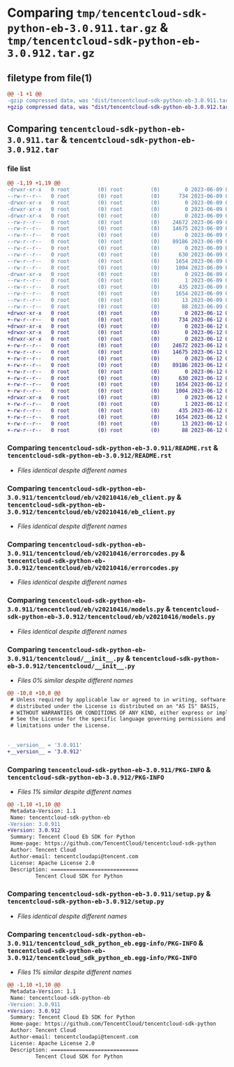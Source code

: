 # Comparing `tmp/tencentcloud-sdk-python-eb-3.0.911.tar.gz` & `tmp/tencentcloud-sdk-python-eb-3.0.912.tar.gz`

## filetype from file(1)

```diff
@@ -1 +1 @@
-gzip compressed data, was "dist/tencentcloud-sdk-python-eb-3.0.911.tar", last modified: Fri Jun  9 02:18:28 2023, max compression
+gzip compressed data, was "dist/tencentcloud-sdk-python-eb-3.0.912.tar", last modified: Mon Jun 12 03:02:43 2023, max compression
```

## Comparing `tencentcloud-sdk-python-eb-3.0.911.tar` & `tencentcloud-sdk-python-eb-3.0.912.tar`

### file list

```diff
@@ -1,19 +1,19 @@
-drwxr-xr-x   0 root         (0) root         (0)        0 2023-06-09 02:18:28.000000 tencentcloud-sdk-python-eb-3.0.911/
--rw-r--r--   0 root         (0) root         (0)      734 2023-06-09 02:18:28.000000 tencentcloud-sdk-python-eb-3.0.911/README.rst
-drwxr-xr-x   0 root         (0) root         (0)        0 2023-06-09 02:18:28.000000 tencentcloud-sdk-python-eb-3.0.911/tencentcloud/
-drwxr-xr-x   0 root         (0) root         (0)        0 2023-06-09 02:18:28.000000 tencentcloud-sdk-python-eb-3.0.911/tencentcloud/eb/
-drwxr-xr-x   0 root         (0) root         (0)        0 2023-06-09 02:18:28.000000 tencentcloud-sdk-python-eb-3.0.911/tencentcloud/eb/v20210416/
--rw-r--r--   0 root         (0) root         (0)    24672 2023-06-09 02:18:28.000000 tencentcloud-sdk-python-eb-3.0.911/tencentcloud/eb/v20210416/eb_client.py
--rw-r--r--   0 root         (0) root         (0)    14675 2023-06-09 02:18:28.000000 tencentcloud-sdk-python-eb-3.0.911/tencentcloud/eb/v20210416/errorcodes.py
--rw-r--r--   0 root         (0) root         (0)        0 2023-06-09 02:18:28.000000 tencentcloud-sdk-python-eb-3.0.911/tencentcloud/eb/v20210416/__init__.py
--rw-r--r--   0 root         (0) root         (0)    89186 2023-06-09 02:18:28.000000 tencentcloud-sdk-python-eb-3.0.911/tencentcloud/eb/v20210416/models.py
--rw-r--r--   0 root         (0) root         (0)        0 2023-06-09 02:18:28.000000 tencentcloud-sdk-python-eb-3.0.911/tencentcloud/eb/__init__.py
--rw-r--r--   0 root         (0) root         (0)      630 2023-06-09 02:18:28.000000 tencentcloud-sdk-python-eb-3.0.911/tencentcloud/__init__.py
--rw-r--r--   0 root         (0) root         (0)     1654 2023-06-09 02:18:28.000000 tencentcloud-sdk-python-eb-3.0.911/PKG-INFO
--rw-r--r--   0 root         (0) root         (0)     1004 2023-06-09 02:18:28.000000 tencentcloud-sdk-python-eb-3.0.911/setup.py
-drwxr-xr-x   0 root         (0) root         (0)        0 2023-06-09 02:18:28.000000 tencentcloud-sdk-python-eb-3.0.911/tencentcloud_sdk_python_eb.egg-info/
--rw-r--r--   0 root         (0) root         (0)        1 2023-06-09 02:18:28.000000 tencentcloud-sdk-python-eb-3.0.911/tencentcloud_sdk_python_eb.egg-info/dependency_links.txt
--rw-r--r--   0 root         (0) root         (0)      435 2023-06-09 02:18:28.000000 tencentcloud-sdk-python-eb-3.0.911/tencentcloud_sdk_python_eb.egg-info/SOURCES.txt
--rw-r--r--   0 root         (0) root         (0)     1654 2023-06-09 02:18:28.000000 tencentcloud-sdk-python-eb-3.0.911/tencentcloud_sdk_python_eb.egg-info/PKG-INFO
--rw-r--r--   0 root         (0) root         (0)       13 2023-06-09 02:18:28.000000 tencentcloud-sdk-python-eb-3.0.911/tencentcloud_sdk_python_eb.egg-info/top_level.txt
--rw-r--r--   0 root         (0) root         (0)       88 2023-06-09 02:18:28.000000 tencentcloud-sdk-python-eb-3.0.911/setup.cfg
+drwxr-xr-x   0 root         (0) root         (0)        0 2023-06-12 03:02:43.000000 tencentcloud-sdk-python-eb-3.0.912/
+-rw-r--r--   0 root         (0) root         (0)      734 2023-06-12 03:02:43.000000 tencentcloud-sdk-python-eb-3.0.912/README.rst
+drwxr-xr-x   0 root         (0) root         (0)        0 2023-06-12 03:02:43.000000 tencentcloud-sdk-python-eb-3.0.912/tencentcloud/
+drwxr-xr-x   0 root         (0) root         (0)        0 2023-06-12 03:02:43.000000 tencentcloud-sdk-python-eb-3.0.912/tencentcloud/eb/
+drwxr-xr-x   0 root         (0) root         (0)        0 2023-06-12 03:02:43.000000 tencentcloud-sdk-python-eb-3.0.912/tencentcloud/eb/v20210416/
+-rw-r--r--   0 root         (0) root         (0)    24672 2023-06-12 03:02:43.000000 tencentcloud-sdk-python-eb-3.0.912/tencentcloud/eb/v20210416/eb_client.py
+-rw-r--r--   0 root         (0) root         (0)    14675 2023-06-12 03:02:43.000000 tencentcloud-sdk-python-eb-3.0.912/tencentcloud/eb/v20210416/errorcodes.py
+-rw-r--r--   0 root         (0) root         (0)        0 2023-06-12 03:02:43.000000 tencentcloud-sdk-python-eb-3.0.912/tencentcloud/eb/v20210416/__init__.py
+-rw-r--r--   0 root         (0) root         (0)    89186 2023-06-12 03:02:43.000000 tencentcloud-sdk-python-eb-3.0.912/tencentcloud/eb/v20210416/models.py
+-rw-r--r--   0 root         (0) root         (0)        0 2023-06-12 03:02:43.000000 tencentcloud-sdk-python-eb-3.0.912/tencentcloud/eb/__init__.py
+-rw-r--r--   0 root         (0) root         (0)      630 2023-06-12 03:02:43.000000 tencentcloud-sdk-python-eb-3.0.912/tencentcloud/__init__.py
+-rw-r--r--   0 root         (0) root         (0)     1654 2023-06-12 03:02:43.000000 tencentcloud-sdk-python-eb-3.0.912/PKG-INFO
+-rw-r--r--   0 root         (0) root         (0)     1004 2023-06-12 03:02:43.000000 tencentcloud-sdk-python-eb-3.0.912/setup.py
+drwxr-xr-x   0 root         (0) root         (0)        0 2023-06-12 03:02:43.000000 tencentcloud-sdk-python-eb-3.0.912/tencentcloud_sdk_python_eb.egg-info/
+-rw-r--r--   0 root         (0) root         (0)        1 2023-06-12 03:02:43.000000 tencentcloud-sdk-python-eb-3.0.912/tencentcloud_sdk_python_eb.egg-info/dependency_links.txt
+-rw-r--r--   0 root         (0) root         (0)      435 2023-06-12 03:02:43.000000 tencentcloud-sdk-python-eb-3.0.912/tencentcloud_sdk_python_eb.egg-info/SOURCES.txt
+-rw-r--r--   0 root         (0) root         (0)     1654 2023-06-12 03:02:43.000000 tencentcloud-sdk-python-eb-3.0.912/tencentcloud_sdk_python_eb.egg-info/PKG-INFO
+-rw-r--r--   0 root         (0) root         (0)       13 2023-06-12 03:02:43.000000 tencentcloud-sdk-python-eb-3.0.912/tencentcloud_sdk_python_eb.egg-info/top_level.txt
+-rw-r--r--   0 root         (0) root         (0)       88 2023-06-12 03:02:43.000000 tencentcloud-sdk-python-eb-3.0.912/setup.cfg
```

### Comparing `tencentcloud-sdk-python-eb-3.0.911/README.rst` & `tencentcloud-sdk-python-eb-3.0.912/README.rst`

 * *Files identical despite different names*

### Comparing `tencentcloud-sdk-python-eb-3.0.911/tencentcloud/eb/v20210416/eb_client.py` & `tencentcloud-sdk-python-eb-3.0.912/tencentcloud/eb/v20210416/eb_client.py`

 * *Files identical despite different names*

### Comparing `tencentcloud-sdk-python-eb-3.0.911/tencentcloud/eb/v20210416/errorcodes.py` & `tencentcloud-sdk-python-eb-3.0.912/tencentcloud/eb/v20210416/errorcodes.py`

 * *Files identical despite different names*

### Comparing `tencentcloud-sdk-python-eb-3.0.911/tencentcloud/eb/v20210416/models.py` & `tencentcloud-sdk-python-eb-3.0.912/tencentcloud/eb/v20210416/models.py`

 * *Files identical despite different names*

### Comparing `tencentcloud-sdk-python-eb-3.0.911/tencentcloud/__init__.py` & `tencentcloud-sdk-python-eb-3.0.912/tencentcloud/__init__.py`

 * *Files 0% similar despite different names*

```diff
@@ -10,8 +10,8 @@
 # Unless required by applicable law or agreed to in writing, software
 # distributed under the License is distributed on an "AS IS" BASIS,
 # WITHOUT WARRANTIES OR CONDITIONS OF ANY KIND, either express or implied.
 # See the License for the specific language governing permissions and
 # limitations under the License.
 
 
-__version__ = '3.0.911'
+__version__ = '3.0.912'
```

### Comparing `tencentcloud-sdk-python-eb-3.0.911/PKG-INFO` & `tencentcloud-sdk-python-eb-3.0.912/PKG-INFO`

 * *Files 1% similar despite different names*

```diff
@@ -1,10 +1,10 @@
 Metadata-Version: 1.1
 Name: tencentcloud-sdk-python-eb
-Version: 3.0.911
+Version: 3.0.912
 Summary: Tencent Cloud Eb SDK for Python
 Home-page: https://github.com/TencentCloud/tencentcloud-sdk-python
 Author: Tencent Cloud
 Author-email: tencentcloudapi@tencent.com
 License: Apache License 2.0
 Description: ============================
         Tencent Cloud SDK for Python
```

### Comparing `tencentcloud-sdk-python-eb-3.0.911/setup.py` & `tencentcloud-sdk-python-eb-3.0.912/setup.py`

 * *Files identical despite different names*

### Comparing `tencentcloud-sdk-python-eb-3.0.911/tencentcloud_sdk_python_eb.egg-info/PKG-INFO` & `tencentcloud-sdk-python-eb-3.0.912/tencentcloud_sdk_python_eb.egg-info/PKG-INFO`

 * *Files 1% similar despite different names*

```diff
@@ -1,10 +1,10 @@
 Metadata-Version: 1.1
 Name: tencentcloud-sdk-python-eb
-Version: 3.0.911
+Version: 3.0.912
 Summary: Tencent Cloud Eb SDK for Python
 Home-page: https://github.com/TencentCloud/tencentcloud-sdk-python
 Author: Tencent Cloud
 Author-email: tencentcloudapi@tencent.com
 License: Apache License 2.0
 Description: ============================
         Tencent Cloud SDK for Python
```

